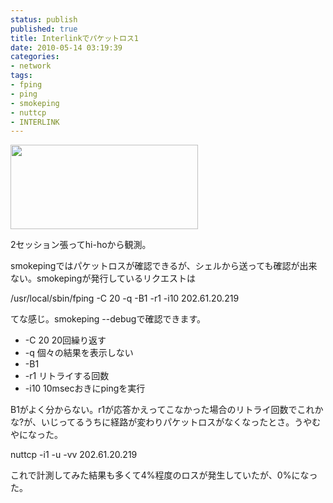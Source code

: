 ```yaml
---
status: publish
published: true
title: Interlinkでパケットロス1
date: 2010-05-14 03:19:39
categories:
- network
tags:
- fping
- ping
- smokeping
- nuttcp
- INTERLINK
---
```

<a href="http://www.junkai.org/blog/wp-content/uploads/2010/05/202_61_20_217_last_10800.png"><img class="alignnone size-medium wp-image-438" title="202_61_20_217_last_10800" src="http://www.junkai.org/blog/wp-content/uploads/2010/05/202_61_20_217_last_10800-300x135.png" alt="" width="300" height="135" /></a>

2セッション張ってhi-hoから観測。

smokepingではパケットロスが確認できるが、シェルから送っても確認が出来ない。smokepingが発行しているリクエストは

/usr/local/sbin/fping -C 20 -q -B1 -r1 -i10 202.61.20.219

てな感じ。smokeping --debugで確認できます。
<ul>
	<li>-C 20 20回繰り返す</li>
	<li>-q 個々の結果を表示しない</li>
	<li>-B1</li>
	<li>-r1 リトライする回数</li>
	<li>-i10 10msecおきにpingを実行</li>
</ul>
B1がよく分からない。r1が応答かえってこなかった場合のリトライ回数でこれかな?が、いじってるうちに経路が変わりパケットロスがなくなったとさ。うやむやになった。

nuttcp -i1 -u -vv 202.61.20.219

これで計測してみた結果も多くて4%程度のロスが発生していたが、0%になった。
